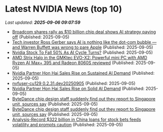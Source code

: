 # Latest NVIDIA News (top 10)
_Last updated: **2025-09-06 09:07:59**_

- [Broadcom shares rally as $10 billion chip deal shows AI strategy paying off](https://finance.yahoo.com/news/broadcom-shares-rally-ai-deal-090504663.html) (Published: 2025-09-05)
- [Tech investor Ross Gerber says AI is nothing like the dot-com bubble — and Warren Buffett was wrong to pare Apple](https://www.businessinsider.com/ross-gerber-ai-bubble-internet-warren-buffett-apple-stock-portfolio-2025-9) (Published: 2025-09-05)
- [Nvidia Stock To Fall 50% As AI Cycle Turns?](https://www.forbes.com/sites/greatspeculations/2025/09/05/nvidia-stock-to-fall-50-as-ai-cycle-turns/) (Published: 2025-09-05)
- [AMD Strix Halo in the GMKtec EVO-X2: Powerful mini PC with AMD Ryzen AI Max+ 395 and Radeon 8060S reviewed](https://www.notebookcheck.net/AMD-Strix-Halo-in-the-GMKtec-EVO-X2-Powerful-mini-PC-with-AMD-Ryzen-AI-Max-395-and-Radeon-8060S-reviewed.1102641.0.html) (Published: 2025-09-05)
- [Nvidia Partner Hon Hai Sales Rise on Sustained AI Demand](https://www.livemint.com/companies/news/nvidia-partner-hon-hai-sales-rise-on-sustained-ai-demand-11757062634262.html) (Published: 2025-09-05)
- [nvfuser-cu129 0.2.31.dev20250905](https://pypi.org/project/nvfuser-cu129/0.2.31.dev20250905/) (Published: 2025-09-05)
- [Nvidia Partner Hon Hai Sales Rise on Solid AI Demand](https://biztoc.com/x/3661f9b1be3a4be6) (Published: 2025-09-05)
- [ByteDance chip design staff suddenly find out they report to Singapore unit, sources say](https://economictimes.indiatimes.com/tech/technology/bytedance-chip-design-staff-suddenly-find-out-they-report-to-singapore-unit-sources-say/articleshow/123715474.cms) (Published: 2025-09-05)
- [ByteDance chip design staff suddenly find out they report to Singapore unit, sources say](https://finance.yahoo.com/news/bytedance-chip-design-staff-suddenly-081216411.html) (Published: 2025-09-05)
- [Analysis-Record $322 billion in China loans for stock bets feeds volatility and prompts caution](https://finance.yahoo.com/news/analysis-record-322-billion-china-080805413.html) (Published: 2025-09-05)

